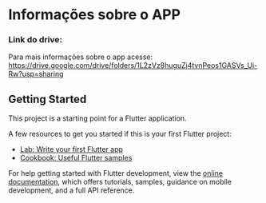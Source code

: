 # Informações sobre o APP

### Link do drive: 
Para mais informações sobre o app acesse: https://drive.google.com/drive/folders/1L2zVz8huguZj4tvnPeos1GASVs_Ui-Rw?usp=sharing<br>


## Getting Started

This project is a starting point for a Flutter application.

A few resources to get you started if this is your first Flutter project:

- [Lab: Write your first Flutter app](https://docs.flutter.dev/get-started/codelab)
- [Cookbook: Useful Flutter samples](https://docs.flutter.dev/cookbook)

For help getting started with Flutter development, view the
[online documentation](https://docs.flutter.dev/), which offers tutorials,
samples, guidance on mobile development, and a full API reference.
